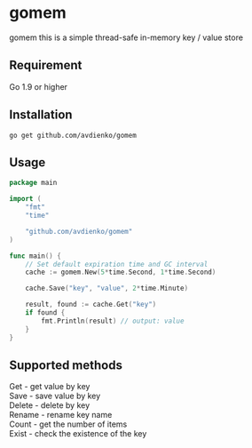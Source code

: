 
# gomem
gomem this is a simple thread-safe in-memory key / value store

## Requirement
Go 1.9 or higher

## Installation 
```
go get github.com/avdienko/gomem
```

## Usage
```go
package main

import (
	"fmt"
	"time"

	"github.com/avdienko/gomem"
)

func main() {
	// Set default expiration time and GC interval
	cache := gomem.New(5*time.Second, 1*time.Second)

	cache.Save("key", "value", 2*time.Minute)

	result, found := cache.Get("key")
	if found {
		fmt.Println(result) // output: value
	}
}

```
## Supported methods
Get    - get value by key  
Save   - save value by key  
Delete - delete by key  
Rename - rename key name   
Count  - get the number of items  
Exist  - check the existence of the key
